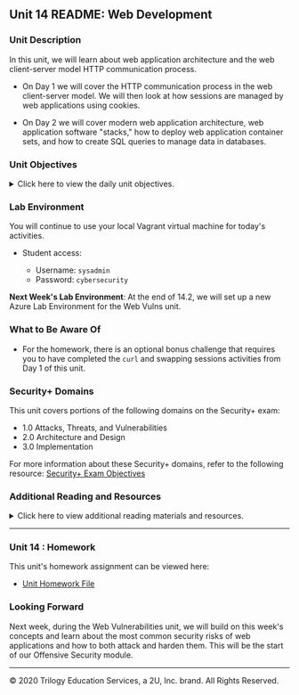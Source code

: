 ## Unit 14 README: Web Development

### Unit Description

In this unit, we will learn about web application architecture and the web client-server model HTTP communication process.

- On Day 1 we will cover the HTTP communication process in the web client-server model. We will then look at how sessions are managed by web applications using cookies.

- On Day 2 we will cover modern web application architecture, web application software "stacks," how to deploy web application container sets, and how to create SQL queries to manage data in databases.

### Unit Objectives 

<details>
  <summary>Click here to view the daily unit objectives.</summary>
  <br>

- **Day 1:** HTTP with Sessions and Cookies

    - Understand HTTP requests and responses. 
    - Use the `curl` command-line tool to make GET and POST requests and examine the responses.
    - Manage cookies using Chrome extensions and `curl`.
    - Use Chrome's Developer Tools to audit HTTP request and response headers.

- **Day 2:** Microservices and Web Application Architecture

  - Understand how microservices and architecture work to deliver more robust, reliable, and repeatable infrastructure as code.
  - Define the different services within a LEMP stack.
  - Deploy a Docker Compose container set and test the deployment's functionality.
  - Describe how relational databases store and retrieve data.
  - Create SQL queries to view, enter, and delete data

</details>

### Lab Environment

You will continue to use your local Vagrant virtual machine for today's activities.

- Student access:
  
  - Username: `sysadmin`
  - Password: `cybersecurity`

**Next Week's Lab Environment**: At the end of 14.2, we will set up a new Azure Lab Environment for the Web Vulns unit.  

### What to Be Aware Of

- For the homework, there is an optional bonus challenge that requires you to have completed the `curl` and swapping sessions activities from Day 1 of this unit.

### Security+ Domains 

This unit covers portions of the following domains on the Security+ exam:

- 1.0 Attacks, Threats, and Vulnerabilities 
- 2.0 Architecture and Design 
- 3.0 Implementation

For more information about these Security+ domains, refer to the following resource: [Security+ Exam Objectives](https://comptiacdn.azureedge.net/webcontent/docs/default-source/exam-objectives/comptia-security-sy0-601-exam-objectives-(2-0).pdf?sfvrsn=8c5889ff_2)

### Additional Reading and Resources

<details> 
<summary> Click here to view additional reading materials and resources. </summary>
</br>

These resources are provided as optional, recommended resources to supplement the concepts covered in this unit.

- **Day 1 Resources**

  - [Tutorials Point: HTTP Requests](https://www.tutorialspoint.com/http/http_requests.htm)
  - [Tutorials Point: HTTP Responses](https://www.tutorialspoint.com/http/http_responses.htm)
  - [Tutorials Point: HTTP Header Fields](https://www.tutorialspoint.com/http/http_header_fields.htm)
  - [Everything curl: Command Line Options](https://ec.haxx.se/cmdline/cmdline-options)
  - [OWASP Secure Headers Project](https://owasp.org/www-project-secure-headers/)
  - [Mozilla Developer Network: Strict-Transport-Security](https://developer.mozilla.org/en-US/docs/Web/HTTP/Headers/Strict-Transport-Security)

- **Day 2 Resources**

  - [Getting started with Docker](https://docs.docker.com/get-started/)
  - [Overview of Docker-Compose](https://docs.docker.com/compose/)
  - [Tedium: I Love LAMP](https://tedium.co/2019/10/01/lamp-stack-php-mysql-apache-history/)
  - [Docker Hub: httpd](https://hub.docker.com/_/httpd)
  - [Synopsys: Ethical Hacking](https://www.synopsys.com/glossary/what-is-ethical-hacking.html)
  - [Rapid7: Penetration Testing](https://www.rapid7.com/fundamentals/penetration-testing/)

- **Homework Resources**

  - [curl Docs: HTTP Cookies](https://curl.haxx.se/docs/http-cookies.html)
  - [WordPress: User Roles](https://wordpress.com/support/user-roles/#list-of-user-roles)
  - [WordPress: Admin Dashboard](https://wordpress.com/support/dashboard/)

</details>

---

### Unit 14 : Homework

This unit's homework assignment can be viewed here: 

- [Unit Homework File](../../2-Homework/14-Web-Development/Unsolved/README.md)

### Looking Forward 

Next week, during the Web Vulnerabilities unit, we will build on this week's concepts and learn about the most common security risks of web applications and how to both attack and harden them. This will be the start of our Offensive Security module. 

---

© 2020 Trilogy Education Services, a 2U, Inc. brand. All Rights Reserved.  
